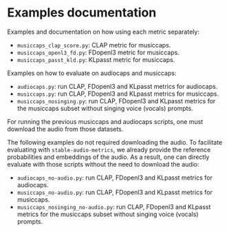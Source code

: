 # Examples documentation

Examples and documentation on how using each metric separately:
- `musiccaps_clap_score.py`: CLAP metric for musiccaps.
- `musiccaps_openl3_fd.py`: FDopenl3 metric for musiccaps.
- `musiccaps_passt_kld.py`: KLpasst metric for musiccaps.

Examples on how to evaluate on audiocaps and musiccaps:
- `audiocaps.py`: run CLAP, FDopenl3 and KLpasst metrics for audiocaps.
- `musiccaps.py`: run CLAP, FDopenl3 and KLpasst metrics for musiccaps.
- `musiccaps_nosinging.py`: run CLAP, FDopenl3 and KLpasst metrics for the musiccaps subset without singing voice (vocals) prompts.

For running the previous musiccaps and audiocaps scripts, one must download the audio from those datasets.

The following examples do not required downloading the audio. To facilitate evaluating with `stable-audio-metrics`, we already provide the reference probabilities and embeddings of the audio. As a result, one can directly evaluate with those scripts without the need to download the audio:
- `audiocaps_no-audio.py`: run CLAP, FDopenl3 and KLpasst metrics for audiocaps.
- `musiccaps_no-audio.py`: run CLAP, FDopenl3 and KLpasst metrics for musiccaps.
- `musiccaps_nosinging_no-audio.py`: run CLAP, FDopenl3 and KLpasst metrics for the musiccaps subset without singing voice (vocals) prompts.
